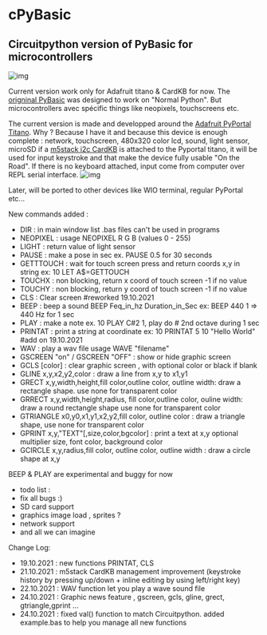 # cPyBasic
## Circuitpython version of PyBasic for microcontrollers
![img](https://github.com/beboxos/circuitpython/blob/main/images/pybasic1.jpeg)

Current version work only for Adafruit titano & CardKB for now.
The [origninal PyBasic](https://github.com/richpl/PyBasic) was designed to work on "Normal Python".
But microcontrollers avec spécific things like neopixels, touchscreens etc.

The current version is made and developped around the [Adafruit PyPortal Titano](https://learn.adafruit.com/adafruit-pyportal-titano).
Why ? 
Because I have it and because this device is enough complete : network, touchscreen, 480x320 color lcd, sound, light sensor, microSD 
if a [m5stack i2c CardKB](https://shop.m5stack.com/products/cardkb-mini-keyboard) is attached to the Pyportal titano, it will be used 
for input keystroke and that make the device fully usable "On the Road". If there is no keyboard attached, input come from computer
over REPL serial interface.
![img](https://github.com/beboxos/circuitpython/blob/main/images/pybasic2.jpeg)

Later, will be ported to other devices like WIO terminal, regular PyPortal etc... 

New commands added : 

 - DIR : in main window list .bas files can't be used in programs
 - NEOPIXEL : usage NEOPIXEL R G B (values 0 - 255)
 - LIGHT : return value of light sensor
 - PAUSE : make a pose in sec ex. PAUSE 0.5 for 30 seconds
 - GETTTOUCH : wait for touch screen press and return coords x,y in string ex: 10 LET A$=GETTOUCH
 - TOUCHX : non blocking, return x coord of touch screen -1 if no value
 - TOUCHY : non blocking, return y coord of touch screen -1 if no value
 - CLS : Clear screen #reworked 19.10.2021
 - BEEP : beep a sound BEEP Feq_in_hz Duration_in_Sec ex: BEEP 440 1 => 440 Hz for 1 sec
 - PLAY : make a note ex. 10 PLAY C#2 1, play do # 2nd octave during 1 sec
 - PRINTAT : print a string at coordinate ex: 10 PRINTAT 5 10 "Hello World" #add on 19.10.2021
 - WAV : play a wav file usage WAVE "filename"
 - GSCREEN "on" / GSCREEN "OFF" : show or hide graphic screen 
 - GCLS [color] : clear graphic screen , with optional color or black if blank
 - GLINE x,y,x2,y2,color : draw a line from x,y to x1,y1
 - GRECT x,y,width,height,fill color,outline color, outline width: draw a rectangle shape. use none for transparent color
 - GRRECT x,y,width,height,radius, fill color,outline color, ouline width: draw a round rectangle shape use none for transparent color
 - GTRIANGLE x0,y0,x1,y1,x2,y2,fill color, outline color : draw a triangle shape, use none for transparent color
 - GPRINT x,y,"TEXT"[,size,color,bgcolor] : print a text at x,y optional multiplier size, font color, background color
 - GCIRCLE x,y,radius,fill color, outline color, outline width : draw a circle shape at x,y 

BEEP & PLAY are experimental and buggy for now

- todo list : 
- fix all bugs :) 
- SD card support
- graphics image load , sprites ?
- network support
- and all we can imagine 

Change Log:
- 19.10.2021 : new functions PRINTAT, CLS 
- 21.10.2021 : m5stack CardKB management improvement (keystroke history by pressing up/down + inline editing by using left/right key)
- 22.10.2021 : WAV function let you play a wave sound file
- 24.10.2021 : Graphic news feature , gscreen, gcls, gline, grect, gtriangle,gprint ...
- 24.10.2021 : fixed val() function to match Circuitpython. added example.bas to help you manage all new functions
